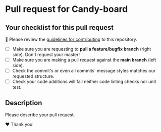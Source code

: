 # Pull request for Candy-board

## Your checklist for this pull request

🚨 Please review the [guidelines for contributing](../../CONTRIBUTING.md) to
this repository.

- [ ] Make sure you are requesting to **pull a feature/bugfix branch** (right
  side). Don't request your master!
- [ ] Make sure you are making a pull request against the **main branch** (left
  side).
- [ ] Check the commit's or even all commits' message styles matches our
  requested structure.
- [ ] Check your code additions will fail neither code linting checks nor unit
  test.

## Description

Please describe your pull request.

❤️ Thank you!
